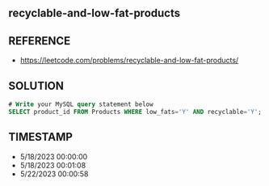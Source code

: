 ## recyclable-and-low-fat-products

## REFERENCE

- https://leetcode.com/problems/recyclable-and-low-fat-products/

## SOLUTION

``` SQL
# Write your MySQL query statement below
SELECT product_id FROM Products WHERE low_fats='Y' AND recyclable='Y';
```

## TIMESTAMP

- 5/18/2023 00:00:00
- 5/18/2023 00:01:08
- 5/22/2023 00:00:58
